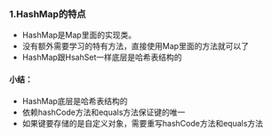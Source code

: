 ### 1.HashMap的特点

- HashMap是Map里面的实现类。
- 没有额外需要学习的特有方法，直接使用Map里面的方法就可以了
- HashMap跟HsahSet一样底层是哈希表结构的

#### 小结：

- HashMap底层是哈希表结构的
- 依赖hashCode方法和equals方法保证键的唯一
- 如果键要存储的是自定义对象，需要重写hashCode方法和equals方法